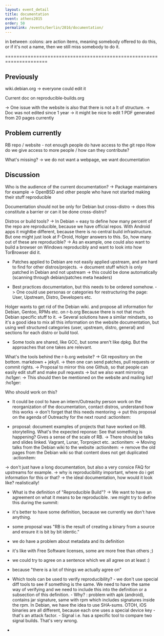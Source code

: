 ```yaml
---
layout: event_detail
title: documentation
event: athens2015
order: 50
permalink: /events/berlin/2016/documentation/
---
```



in between :colons: are action items, meaning somebody offered to do
this, or if it's not a name, then we still miss somebody to do it.

=====================================================================

Previously
----------
wiki.debian.org -> everyone could edit it

Current doc on reproducible-builds.org

-> One issue with the website is also that there is not a lt of structure.
-> Doc was not edited since 1 year
-> it might be nice to edit 1 PDF generated from 20 pages currently

Problem currently
-----------------
RB repo / website - not enough people do have access to the git repo
How do we give access to more people / how can they contribute?

What's missing? -> we do not want a webpage, we want documentation

Discussion
-----------

Who is the audience of the current documentation?
-> Package maintainers for example
-> OpenBSD and other people who have not started making their stuff
reproducible

Documentation should not be only for Debian but cross-distro
-> does this constitute a barrier or can it be done cross-distro?

Distros or build tools?
-> In Debian = easy to define how many percent of the repo are
reproducible, because we have official repos. With Android apps it
mightbe different, because there is no central build infrastructure. But
one might just look at F-Droid, Holger answers to this. So, how many out
of these are reproducible?
-> As an example, one could also want to build a browser on Windows
reproducibly and want to look into how TorBrowser did it.

- Patches applied to Debian are not easily applied upstream, and are
hard to find for other distros/projects.
-> document stuff which is only patched in Debian and not upstream
-> this could be done automatically (scanning through debian/patches
meta headers)

- Best practices documentation, but this needs to be ordered somehow.
-> One could use personas or categories for restructuring the page:
User, Upstream, Distro, Developers etc.

Holger wants to get rid of the Debian wiki. and propose all information
for Debian, Gentoo, RPMs etc. on r-b.org
Because there is not that much Debian specific stuff to it.
-> Several solutions have a similar mindsets, so it's a good idea to mix
all this information on the website documentation, but using well
structured categories (user, upstream, distro, general) and sections for
each distro or build tool.

- Some tools are shared, like GCC,  but some aren't like dpkg. But the
approaches that one takes are relevant.

What's the tools behind the r-b.org website?
-> Git repository on the bottom. markdown + jekyll. -> then one can send
patches, pull requests or commit rights.
-> Proposal to mirror this one Github, so that people can easily edit
stuff and make pull requests -> but we also want mirroring :ho1ger:
-> This should then be mentioned on the website and mailing list! :ho1ger:

Who should work on this?
- It could be cool to have an intern/Outreachy person work on the
reorganization of the documentation, contact distros, understand how
this works
-> don't forget that this needs mentoring
-> put this proposal on the agenda of Outreachy for the next round
:actionitem:

- proposal: document examples of projects that have worked on RB.
storytelling. What's the expected reponse: See that something is
happening? Gives a sense of the scale of RB.
-> There should be talks and slides linked. Vagrant, Lunar, Torproject
etc. :actionitem:
-> Moving talks from the Debian wiki to the website :actionitem:
-> remove the old pages from the Debian wiki so that content does not
get duplicated :actionitem:

-> don't just have a long documentation, but also a very consice FAQ for
upstreams for example.
-> why is reproducibility important, where do i get information for this
or that?
-> the ideal documentation, how would it look like? realistically!

- What is the definition of "Reproducible Build"?
-> We want to have an agreement on what it means to be reproducible. :we
might try to define this during the summit:
- it's better to have some definition, because we currently we don't
have anything.
- some proposal was "RB is the result of creating a binary from a source
and ensure it is bit by bit identic."
- we do have a problem about metadata and its definition
- it's like with Free Software licenses, some are more free than others ;)
- we could try to agree on a sentence which we all agree on at least :)
- because "there is a lot of things we actually agree on"
- Which tools can be used to verify reproducibility?
        - we don't use special diff tools to see if something is the same. We
need to have the same way of verifying and we need to include this into
the definition or a subsection of this definition.
        - Why? : problem with apk (android), contains jar signature, same with
rpm which includes signatures inside the rpm. In Debian, we have the
idea to use SHA-sums. OTOH, iOS binaries are all different, because each
one uses a special device key
        - that's an attack factor.
        - Signal i.e. has a specific tool to compare two signal builds. That's
very wrong.

-
